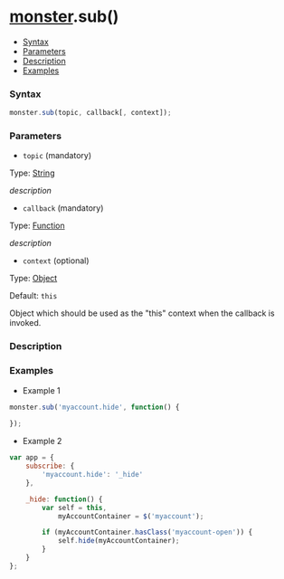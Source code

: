 # [monster][monster].sub()

* [Syntax](#syntax)
* [Parameters](#parameters)
* [Description](#description)
* [Examples](#examples)

### Syntax
```javascript
monster.sub(topic, callback[, context]);
```

### Parameters
* `topic` (mandatory)

 Type: [String][string_literal]

 _description_

* `callback` (mandatory)

 Type: [Function][function]

 _description_

* `context` (optional)

 Type: [Object][object_literal]

 Default: `this`

 Object which should be used as the "this" context when the callback is invoked.

### Description

### Examples
* Example 1
```javascript
monster.sub('myaccount.hide', function() {
    
});
```
* Example 2
```javascript
var app = {
    subscribe: {
        'myaccount.hide': '_hide'
    },

    _hide: function() {
        var self = this,
            myAccountContainer = $('myaccount');

        if (myAccountContainer.hasClass('myaccount-open')) {
            self.hide(myAccountContainer);
        }
    }
};
```

[monster]: ../../monster.md

[string_literal]: https://developer.mozilla.org/en-US/docs/Web/JavaScript/Guide/Values,_variables,_and_literals#String_literals
[function]: https://developer.mozilla.org/en-US/docs/Web/JavaScript/Reference/Functions
[object_literal]: https://developer.mozilla.org/en-US/docs/Web/JavaScript/Guide/Values,_variables,_and_literals#Object_literals